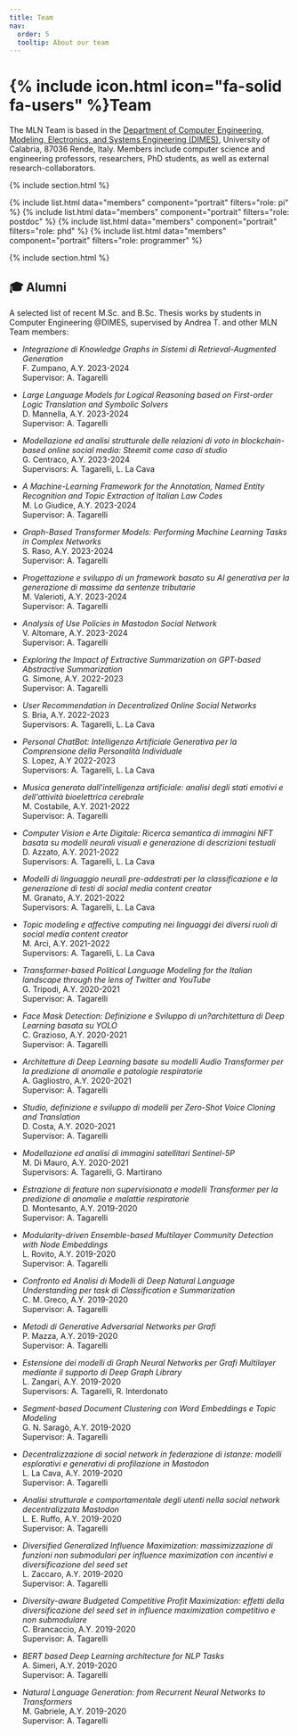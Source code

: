 ```yaml
---
title: Team
nav:
  order: 5
  tooltip: About our team
---
```


# {% include icon.html icon="fa-solid fa-users" %}Team

The MLN Team is based in the [Department of Computer Engineering, Modeling, Electronics, and Systems Engineering (DIMES)](https://dimes.unical.it/), University of Calabria, 87036 Rende, Italy. 
Members include computer science and engineering professors, researchers, PhD students, as well as external research-collaborators. 



{% include section.html %}

{% include list.html data="members" component="portrait" filters="role: pi" %}
{% include list.html data="members" component="portrait" filters="role: postdoc" %}
{% include list.html data="members" component="portrait" filters="role: phd" %}
{% include list.html data="members" component="portrait" filters="role: programmer" %}
 



{% include section.html %}
## 🎓 Alumni

A selected list of recent M.Sc. and B.Sc. Thesis works by students in Computer Engineering @DIMES, supervised by Andrea T. and other MLN Team members:

- *Integrazione di Knowledge Graphs in Sistemi di Retrieval-Augmented Generation* \
  F. Zumpano, A.Y. 2023-2024 \
  Supervisor: A. Tagarelli

- *Large Language Models for Logical Reasoning based on First-order Logic Translation and Symbolic Solvers* \
  D. Mannella, A.Y. 2023-2024 \
  Supervisor: A. Tagarelli

- *Modellazione ed analisi strutturale delle relazioni di voto in blockchain-based online social media: Steemit come caso di studio* \
  G. Centraco, A.Y. 2023-2024 \
  Supervisors: A. Tagarelli, L. La Cava 

- *A Machine-Learning Framework for the Annotation, Named Entity Recognition and Topic Extraction of Italian Law Codes* \
  M. Lo Giudice, A.Y. 2023-2024 \
  Supervisor: A. Tagarelli

- *Graph-Based Transformer Models: Performing Machine Learning Tasks in Complex Networks* \
  S. Raso, A.Y. 2023-2024 \
  Supervisor: A. Tagarelli

- *Progettazione e sviluppo di un framework basato su AI generativa per la generazione di massime da sentenze tributarie* \
  M. Valerioti, A.Y. 2023-2024 \
  Supervisor: A. Tagarelli

- *Analysis of Use Policies in Mastodon Social Network* \
  V. Altomare, A.Y. 2023-2024 \
  Supervisor: A. Tagarelli

- *Exploring the Impact of Extractive Summarization on GPT-based Abstractive Summarization* \
  G. Simone, A.Y. 2022-2023 \
  Supervisor: A. Tagarelli


- *User Recommendation in Decentralized Online Social Networks* \
  S. Bria, A.Y. 2022-2023 \
  Supervisors: A. Tagarelli, L. La Cava 
    
- *Personal ChatBot: Intelligenza Artificiale Generativa per la Comprensione della Personalità Individuale* \
  S. Lopez, A.Y 2022-2023\
  Supervisors: A. Tagarelli, L. La Cava
    
- *Musica generata dall'intelligenza artificiale: analisi degli stati emotivi e dell'attività bioelettrica cerebrale* \
  M. Costabile, A.Y. 2021-2022\
  Supervisor: A. Tagarelli

- *Computer Vision e Arte Digitale: Ricerca semantica di immagini NFT basata su modelli neurali visuali e generazione di descrizioni testuali* \
  D. Azzato, A.Y. 2021-2022\
  Supervisors: A. Tagarelli, L. La Cava 
        
- *Modelli di linguaggio neurali pre-addestrati per la classificazione e la generazione di testi di social media content creator* \
  M. Granato, A.Y. 2021-2022\
  Supervisors: A. Tagarelli, L. La Cava
    
- *Topic modeling e affective computing nei linguaggi dei diversi ruoli di social media content creator* \
  M. Arci, A.Y. 2021-2022\
  Supervisors: A. Tagarelli, L. La Cava

- *Transformer-based Political Language Modeling for the Italian landscape through the lens of Twitter and YouTube* \
  G. Tripodi, A.Y. 2020-2021\
  Supervisor: A. Tagarelli
    
- *Face Mask Detection: Definizione e Sviluppo di un?architettura di Deep Learning basata su YOLO* \
  C. Grazioso, A.Y. 2020-2021\
  Supervisor: A. Tagarelli 
   
- *Architetture di Deep Learning basate su modelli Audio Transformer per la predizione di anomalie e patologie respiratorie* \
  A. Gagliostro, A.Y. 2020-2021\
  Supervisor: A. Tagarelli 
    
- *Studio, definizione e sviluppo di modelli per Zero-Shot Voice Cloning and Translation* \
  D. Costa, A.Y. 2020-2021\
  Supervisor: A. Tagarelli
    
- *Modellazione ed analisi di immagini satellitari Sentinel-5P* \
  M. Di Mauro, A.Y. 2020-2021\
  Supervisors: A. Tagarelli, G. Martirano

- *Estrazione di feature non supervisionata e modelli Transformer per la predizione di anomalie e malattie respiratorie* \
  D. Montesanto, A.Y. 2019-2020\
  Supervisor: A. Tagarelli
     
- *Modularity-driven Ensemble-based Multilayer Community Detection with Node Embeddings* \
  L. Rovito, A.Y. 2019-2020\
  Supervisor: A. Tagarelli  
    
- *Confronto ed Analisi di Modelli di Deep Natural Language Understanding per task di Classification e Summarization* \
  C. M. Greco, A.Y. 2019-2020\
  Supervisor: A. Tagarelli
    
- *Metodi di Generative Adversarial Networks per Grafi* \
  P. Mazza, A.Y. 2019-2020\
  Supervisor: A. Tagarelli
    
- *Estensione dei modelli di Graph Neural Networks per Grafi Multilayer mediante il supporto di Deep Graph Library* \
  L. Zangari, A.Y. 2019-2020\
  Supervisors: A. Tagarelli, R. Interdonato  
    
- *Segment-based Document Clustering con Word Embeddings e Topic Modeling* \
  G. N. Saragò, A.Y. 2019-2020\
  Supervisor: A. Tagarelli

- *Decentralizzazione di social network in federazione di istanze: modelli esplorativi e generativi di profilazione in Mastodon* \
  L. La Cava, A.Y. 2019-2020\
  Supervisor: A. Tagarelli
 
- *Analisi strutturale e comportamentale degli utenti nella social network decentralizzata Mastodon* \
  L. E. Ruffo, A.Y. 2019-2020\
  Supervisor: A. Tagarelli
 
- *Diversified Generalized Influence Maximization: massimizzazione di funzioni non submodulari per influence maximization con incentivi e diversificazione del seed set* \
  L. Zaccaro, A.Y. 2019-2020\
  Supervisor: A. Tagarelli
     
- *Diversity-aware Budgeted Competitive Profit Maximization: effetti della diversificazione del seed set in influence maximization competitivo e non submodulare* \
  C. Brancaccio, A.Y. 2019-2020\
  Supervisor: A. Tagarelli 

- *BERT based Deep Learning architecture for NLP Tasks* \
  A. Simeri, A.Y. 2019-2020\
  Supervisor: A. Tagarelli

- *Natural Language Generation: from Recurrent Neural Networks to Transformers* \
  M. Gabriele, A.Y. 2019-2020\
  Supervisor: A. Tagarelli
